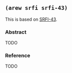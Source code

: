 ## `(arew srfi srfi-43)`

This is based on [SRFI-43](https://srfi.schemers.org/srfi-43/).

### Abstract

TODO

### Reference

TODO
